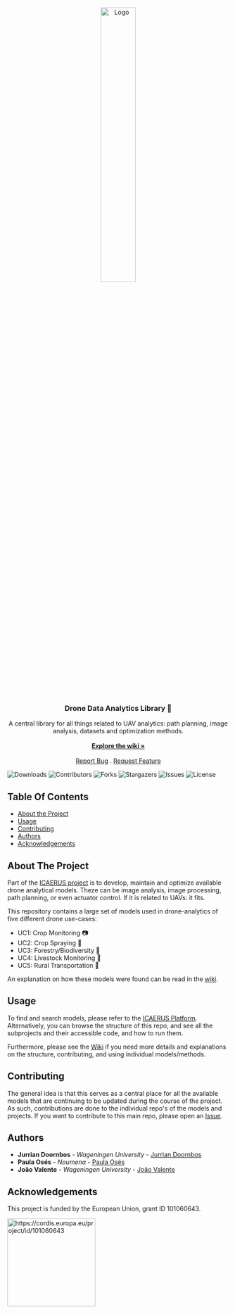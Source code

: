 <br/>
<p align="center">
  <a href="https://github.com/icaerus-eu/ddal">
    <img src="https://icaerus.eu/wp-content/uploads/2022/09/ICAERUS-logo-white.svg" alt="Logo" width="40%">
  </a>

  <h3 align="center">Drone Data Analytics Library 🔎</h3>

  <p align="center">
    A central library for all things related to UAV analytics: path planning, image analysis, datasets and optimization methods.
    <br/>
    <br/>
    <a href="https://github.com/icaerus-eu/ddal/wiki"><strong>Explore the wiki »</strong></a>
    <br/>
    <br/>
    <a href="https://github.com/icaerus-eu/ddal/issues">Report Bug</a>
    .
    <a href="https://github.com/icaerus-eu/ddal/issues">Request Feature</a>
  </p>
</p>

![Downloads](https://img.shields.io/github/downloads/icaerus-eu/ddal/total) ![Contributors](https://img.shields.io/github/contributors/icaerus-eu/ddal?color=dark-green) ![Forks](https://img.shields.io/github/forks/icaerus-eu/ddal?style=social) ![Stargazers](https://img.shields.io/github/stars/icaerus-eu/ddal?style=social) ![Issues](https://img.shields.io/github/issues/icaerus-eu/ddal) ![License](https://img.shields.io/github/license/icaerus-eu/ddal) 

## Table Of Contents

* [About the Project](#about-the-project)
* [Usage](#usage)
* [Contributing](#contributing)
* [Authors](#authors)
* [Acknowledgements](#acknowledgements)

## About The Project

Part of the [ICAERUS project](https://icaerus.eu) is to develop, maintain and optimize available drone analytical models. Theze can be image analysis, image processing, path planning, or even actuator control. If it is related to UAVs: it fits. 

This repository contains a large set of models used in drone-analytics of five different drone use-cases:
- UC1: Crop Monitoring 📷
- UC2: Crop Spraying 🌾
- UC3: Forestry/Biodiversity 🌳
- UC4: Livestock Monitoring 🐄
- UC5: Rural Transportation 🚚

An explanation on how these models were found can be read in the [wiki](https://github.com/ICAERUS-EU/ddal/wiki#models).

## Usage

To find and search models, please refer to the [ICAERUS Platform](https://icaerus-platform.eu). Alternatively, you can browse the structure of this repo, and see all the subprojects and their accessible code, and how to run them.

Furthermore, please see the [Wiki](https://github.com/ICAERUS-EU/ddal/wiki) if you need more details and explanations on the structure, contributing, and using individual models/methods.

## Contributing

The general idea is that this serves as a central place for all the available models that are continuing to be updated during the course of the project. As such, contributions are done to the individual repo's of the models and projects. If you want to contribute to this main repo, please open an [Issue](https://github.com/ICAERUS-EU/ddal/issues).


## Authors

* **Jurrian Doornbos** - *Wageningen University* - [Jurrian Doornbos](https://github.com/jurriandoornbos)
* **Paula Osés** - *Noumena* - [Paula Osés](https://github.com/paulanoumena)
* **João Valente** - *Wageningen University* - [João Valente](https://github.com/pereiravalente)

## Acknowledgements
This project is funded by the European Union, grant ID 101060643.

<img src="https://rea.ec.europa.eu/sites/default/files/styles/oe_theme_medium_no_crop/public/2021-04/EN-Funded%20by%20the%20EU-POS.jpg" alt="https://cordis.europa.eu/project/id/101060643" width="200"/>
